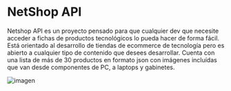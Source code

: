 <h1>NetShop API</h1>

Netshop API es un proyecto pensado para que cualquier dev que necesite acceder a fichas de productos tecnológicos lo pueda hacer de forma fácil.
Está orientado al desarrollo de tiendas de ecommerce de tecnología pero es abierto a cualquier tipo de contenido que desees desarrollar.
Cuenta con una lista de más de 30 productos en formato json con imágenes incluídas que van desde componentes de PC, a laptops y gabinetes.

![imagen](https://github.com/facuhdezz/netshop-api/assets/140118973/476bed70-d3d7-4207-a0c4-4ea3372086e4)
